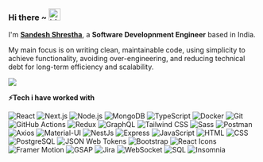 ### Hi there ~ <img src="https://user-images.githubusercontent.com/1303154/88677602-1635ba80-d120-11ea-84d8-d263ba5fc3c0.gif" width="24px" alt="hi">

I'm [**Sandesh Shrestha**](https://sandeshshrestha.tech/), a **Software Developnment Engineer** based in India.   

My main focus is on writing clean, maintainable code, using simplicity to achieve functionality, avoiding over-engineering, and reducing technical debt for long-term efficiency and scalability.

![](https://komarev.com/ghpvc/?username=yoursandeshshrestha&color=green)

**⚡️Tech i have worked with**
<br />
<p>
<img alt="React" src="https://img.shields.io/badge/-React-45b8d8?style=flat-square&logo=react&logoColor=white" />
<img alt="Next.js" src="https://img.shields.io/badge/-Next.js-000000?style=flat-square&logo=next.js&logoColor=white" />
<img alt="Node.js" src="https://img.shields.io/badge/-Nodejs-43853d?style=flat-square&logo=Node.js&logoColor=white" />
<img alt="MongoDB" src="https://img.shields.io/badge/-MongoDB-13aa52?style=flat-square&logo=mongodb&logoColor=white" />
<img alt="TypeScript" src="https://img.shields.io/badge/-TypeScript-007ACC?style=flat-square&logo=typescript&logoColor=white" />
<img alt="Docker" src="https://img.shields.io/badge/-Docker-46a2f1?style=flat-square&logo=docker&logoColor=white" />
<img alt="Git" src="https://img.shields.io/badge/-Git-F05032?style=flat-square&logo=git&logoColor=white" />
<img alt="GitHub Actions" src="https://img.shields.io/badge/-Github_Actions-2088FF?style=flat-square&logo=github-actions&logoColor=white" />
<img alt="Redux" src="https://img.shields.io/badge/-Redux-764ABC?style=flat-square&logo=redux&logoColor=white" />
<img alt="GraphQL" src="https://img.shields.io/badge/-GraphQL-E10098?style=flat-square&logo=graphql&logoColor=white" />
<img alt="Tailwind CSS" src="https://img.shields.io/badge/-Tailwind%20CSS-06B6D4?style=flat-square&logo=tailwind-css&logoColor=white" />
<img alt="Sass" src="https://img.shields.io/badge/-Sass-CC6699?style=flat-square&logo=sass&logoColor=white" />
<img alt="Postman" src="https://img.shields.io/badge/-Postman-FF6C37?style=flat-square&logo=postman&logoColor=white" />
<img alt="Axios" src="https://img.shields.io/badge/-Axios-5A29E4?style=flat-square&logo=axios&logoColor=white" />
<img alt="Material-UI" src="https://img.shields.io/badge/-Material--UI-0081CB?style=flat-square&logo=mui&logoColor=white" />
<img alt="NestJs" src="https://img.shields.io/badge/-NestJs-ea2845?style=flat-square&logo=nestjs&logoColor=white" />
<img alt="Express" src="https://img.shields.io/badge/-Express-000000?style=flat-square&logo=express&logoColor=white" />
<img alt="JavaScript" src="https://img.shields.io/badge/-JavaScript-F7DF1E?style=flat-square&logo=javascript&logoColor=black" />
<img alt="HTML" src="https://img.shields.io/badge/-HTML-E34F26?style=flat-square&logo=html5&logoColor=white" />
<img alt="CSS" src="https://img.shields.io/badge/-CSS-1572B6?style=flat-square&logo=css3&logoColor=white" />
<img alt="PostgreSQL" src="https://img.shields.io/badge/-PostgreSQL-336791?style=flat-square&logo=postgresql&logoColor=white" />
<img alt="JSON Web Tokens" src="https://img.shields.io/badge/-JSON%20Web%20Tokens-000000?style=flat-square&logo=json-web-tokens&logoColor=white" />
<img alt="Bootstrap" src="https://img.shields.io/badge/-Bootstrap-7952B3?style=flat-square&logo=bootstrap&logoColor=white" />
<img alt="React Icons" src="https://img.shields.io/badge/-React%20Icons-61DAFB?style=flat-square&logo=react-icons&logoColor=white" />
<img alt="Framer Motion" src="https://img.shields.io/badge/-Framer%20Motion-0055FF?style=flat-square&logo=framer&logoColor=white" />
<img alt="GSAP" src="https://img.shields.io/badge/-GSAP-88CE02?style=flat-square&logo=greensock&logoColor=white" />
<img alt="Jira" src="https://img.shields.io/badge/-Jira-0052CC?style=flat-square&logo=jira&logoColor=white" />
<img alt="WebSocket" src="https://img.shields.io/badge/-WebSocket-000000?style=flat-square&logo=websocket&logoColor=white" />
<img alt="SQL" src="https://img.shields.io/badge/-mySQL-4479A1?style=flat-square&logo=mysql&logoColor=white" />
<img alt="Insomnia" src="https://img.shields.io/badge/-Insomnia-5849BE?style=flat-square&logo=insomnia&logoColor=white" />
</p>
</br>
